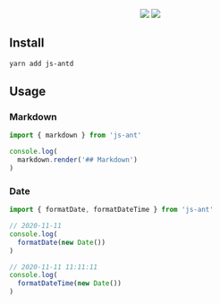 
<p align="center">
  <p align="center">
    <img src="https://img.shields.io/github/package-json/v/xjh22222228/js-ant" />
    <img src="https://img.shields.io/github/license/xjh22222228/js-ant" />
  </p>
</p>



## Install
```bash
yarn add js-antd
```


## Usage

### Markdown

```js
import { markdown } from 'js-ant'

console.log(
  markdown.render('## Markdown')
)
```



### Date

```js
import { formatDate, formatDateTime } from 'js-ant'

// 2020-11-11
console.log(
  formatDate(new Date())
)

// 2020-11-11 11:11:11
console.log(
  formatDateTime(new Date())
)
```




